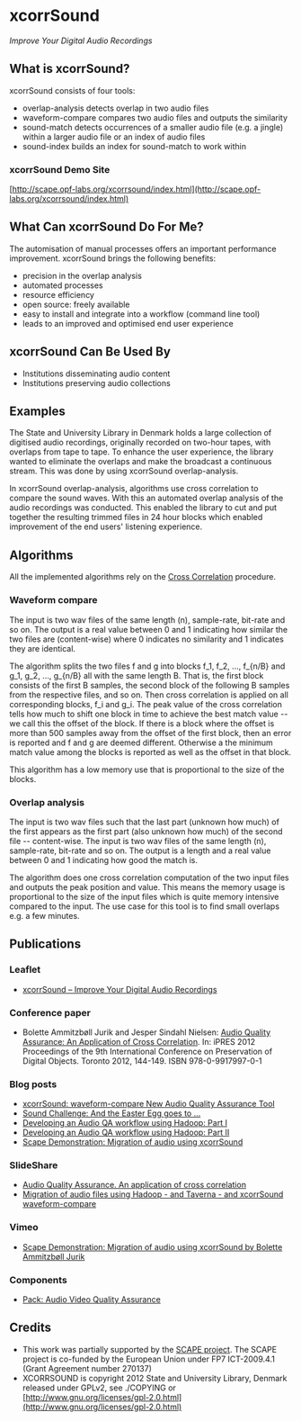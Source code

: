 xcorrSound
==========
*Improve Your Digital Audio Recordings*

What is xcorrSound?
-------------------
xcorrSound consists of four tools:

* overlap-analysis detects overlap in two audio files
* waveform-compare compares two audio files and outputs the similarity
* sound-match detects occurrences of a smaller audio file (e.g. a jingle) within a larger audio file or an index of audio files
* sound-index builds an index for sound-match to work within

### xcorrSound Demo Site

[http://scape.opf-labs.org/xcorrsound/index.html](http://scape.opf-labs.org/xcorrsound/index.html)

What Can xcorrSound Do For Me?
------------------------------
The automisation of manual processes offers an important performance improvement.
xcorrSound brings the following benefits:

* precision in the overlap analysis
* automated processes
* resource efficiency
* open source: freely available
* easy to install and integrate into a workflow (command line tool)
* leads to an improved and optimised end user experience

xcorrSound Can Be Used By
-------------------------

* Institutions disseminating audio content
* Institutions preserving audio collections

Examples
--------
The State and University Library in Denmark holds a large collection of digitised audio recordings, originally recorded
on two-hour tapes, with overlaps from tape to tape. To enhance the user experience, the library wanted to eliminate the
overlaps and make the broadcast a continuous stream. This was done by using xcorrSound overlap-analysis.

In xcorrSound overlap-analysis, algorithms use cross correlation to compare the sound waves. With this an automated overlap analysis of
the audio recordings was conducted. This enabled the library to cut and put together the resulting trimmed files in 24 hour blocks
which enabled improvement of the end users' listening experience.

Algorithms
----------
All the implemented algorithms rely on the [Cross Correlation](http://en.wikipedia.org/wiki/Cross-correlation) procedure. 

### Waveform compare

The input is two wav files of the same length (n), sample-rate, bit-rate
and so on. The output is a real value between 0 and 1 indicating how
similar the two files are (content-wise) where 0 indicates no
similarity and 1 indicates they are identical.

The algorithm splits the two files f and g into blocks f_1, f_2, ...,
f_{n/B} and g_1, g_2, ..., g_{n/B} all with the same length B. That
is, the first block consists of the first B samples, the second block
of the following B samples from the respective files, and so on. Then
cross correlation is applied on all corresponding blocks, f_i and
g_i. The peak value of the cross correlation tells how much to shift
one block in time to achieve the best match value -- we call this the
offset of the block. If there is a block where the offset is more than
500 samples away from the offset of the first block, then an error is
reported and f and g are deemed different. Otherwise a the minimum
match value among the blocks is reported as well as the offset in that
block.

This algorithm has a low memory use that is proportional to the size
of the blocks.

### Overlap analysis

 The input is two wav files such that the last part (unknown how much)
of the first appears as the first part (also unknown how much) of the
second file -- content-wise.  The input is two wav files of the same
length (n), sample-rate, bit-rate and so on. The output is a length
and a real value between 0 and 1 indicating how good the match is.

The algorithm does one cross correlation computation of the two input
files and outputs the peak position and value. This means the memory
usage is proportional to the size of the input files which is quite
memory intensive compared to the input. The use case for this tool is
to find small overlaps e.g. a few minutes.


Publications
------------

### Leaflet

* [xcorrSound – Improve Your Digital Audio Recordings](www.scape-project.eu/leaflets/xcorrsound-improve-your-digital-audio-recordings)

### Conference paper

* Bolette Ammitzbøll Jurik and Jesper Sindahl Nielsen: [Audio Quality Assurance: An Application of Cross Correlation](http://www.scape-project.eu/publication/audio-quality-assurance). In: iPRES 2012 Proceedings of the 9th International Conference on Preservation of Digital Objects. Toronto 2012, 144-149. ISBN 978-0-9917997-0-1

### Blog posts

* [xcorrSound: waveform-compare New Audio Quality Assurance Tool](http://openplanetsfoundation.com/blogs/2012-07-09-xcorrsound-waveform-compare-new-audio-quality-assurance-tool)
* [Sound Challenge: And the Easter Egg goes to ...](http://openplanetsfoundation.com/blogs/2013-05-21-sound-challenge-and-easter-egg-goes)
* [Developing an Audio QA workflow using Hadoop: Part I](http://openplanetsfoundation.org/blogs/2014-01-21-developing-audio-qa-workflow-using-hadoop-part-i)
* [Developing an Audio QA workflow using Hadoop: Part II](http://openplanetsfoundation.org/blogs/2014-02-03-developing-audio-qa-workflow-using-hadoop-part-ii)
* [Scape Demonstration: Migration of audio using xcorrSound](http://openplanetsfoundation.org/blogs/2014-09-30-scape-demonstration-migration-audio-using-xcorrsound)

### SlideShare

* [Audio Quality Assurance. An application of cross correlation](http://www.slideshare.net/SCAPEproject/audio-quality-assurance-an-application-of-cross-correlation)
* [Migration of audio files using Hadoop - and Taverna - and xcorrSound waveform-compare](www.slideshare.net/SCAPEproject/scape-information-day-sb-migration-xcorr-sound)

### Vimeo

* [Scape Demonstration: Migration of audio using xcorrSound by Bolette Ammitzbøll Jurik](https://vimeo.com/107573486)

### Components

* [Pack: Audio Video Quality Assurance](http://www.myexperiment.org/packs/597.html)

Credits
-------

* This work was partially supported by the [SCAPE project](http://scape-project.eu). The SCAPE project is co-funded 
by the European Union under FP7 ICT-2009.4.1 (Grant Agreement number 270137)
* XCORRSOUND is copyright 2012 State and University Library, Denmark released under GPLv2, see ./COPYING or [http://www.gnu.org/licenses/gpl-2.0.html](http://www.gnu.org/licenses/gpl-2.0.html)
